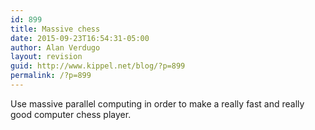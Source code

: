```yaml
---
id: 899
title: Massive chess
date: 2015-09-23T16:54:31-05:00
author: Alan Verdugo
layout: revision
guid: http://www.kippel.net/blog/?p=899
permalink: /?p=899
---
```

Use massive parallel computing in order to make a really fast and really good computer chess player.